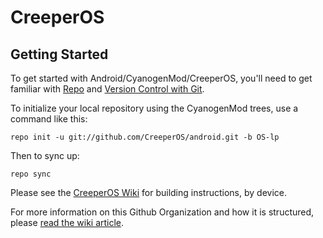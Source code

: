 CreeperOS
===========

Getting Started
---------------

To get started with Android/CyanogenMod/CreeperOS, you'll need to get
familiar with [Repo](https://source.android.com/source/using-repo.html) and [Version Control with Git](https://source.android.com/source/version-control.html).

To initialize your local repository using the CyanogenMod trees, use a command like this:

    repo init -u git://github.com/CreeperOS/android.git -b OS-lp

Then to sync up:

    repo sync

Please see the [CreeperOS Wiki](http://es.creeperos.wikia.com/) for building instructions, by device.

For more information on this Github Organization and how it is structured, 
please [read the wiki article](http://es.creeperos.wikia.com/wiki/Github_Organization).

